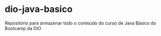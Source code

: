 # dio-java-basico
Repositório para armazenar todo o conteúdo do curso de Java Básico do Bootcamp da DIO
